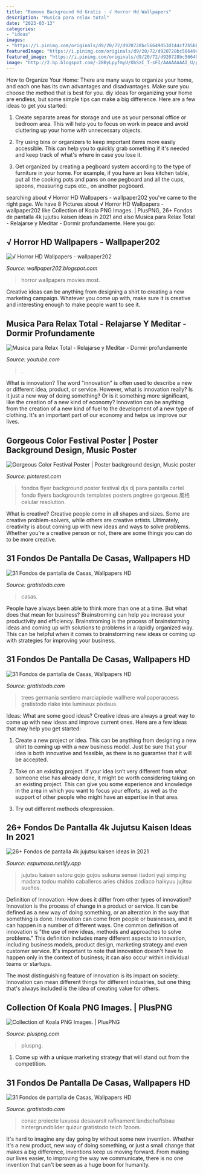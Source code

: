 ```yaml
---
title: "Remove Background Hd Gratis : √ Horror Hd Wallpapers"
description: "Musica para relax total"
date: "2023-03-13"
categories:
- "ideas"
images:
- "https://i.pinimg.com/originals/d9/20/72/d920728bc56649d53d144cf2b5bb421f.jpg"
featuredImage: "https://i.pinimg.com/originals/d9/20/72/d920728bc56649d53d144cf2b5bb421f.jpg"
featured_image: "https://i.pinimg.com/originals/d9/20/72/d920728bc56649d53d144cf2b5bb421f.jpg"
image: "http://2.bp.blogspot.com/-28ByLpyfmyU/UbSzC_T-sFI/AAAAAAAAI_U/pJdWlMmW6c0/s1600/random-horror-horror-movies-30980291-1440-900.jpg"
---
```



How to Organize Your Home: There are many ways to organize your home, and each one has its own advantages and disadvantages. Make sure you choose the method that is best for you.
diy ideas for organizing your home are endless, but some simple tips can make a big difference. Here are a few ideas to get you started:
1. Create separate areas for storage and use as your personal office or bedroom area. This will help you to focus on work in peace and avoid cluttering up your home with unnecessary objects.

2. Try using bins or organizers to keep important items more easily accessible. This can help you to quickly grab something if it's needed and keep track of what's where in case you lose it.

3. Get organized by creating a pegboard system according to the type of furniture in your home. For example, if you have an Ikea kitchen table, put all the cooking pots and pans on one pegboard and all the cups, spoons, measuring cups etc., on another pegboard.

	

		
searching about √ Horror HD Wallpapers - wallpaper202 you've came to the right page. We have 8 Pictures about √ Horror HD Wallpapers - wallpaper202 like Collection of Koala PNG Images. | PlusPNG, 26+ Fondos de pantalla 4k jujutsu kaisen ideas in 2021 and also Musica para Relax Total - Relajarse y Meditar - Dormir profundamente. Here you go:
		
    
## √ Horror HD Wallpapers - Wallpaper202

<img loading=lazy src="http://2.bp.blogspot.com/-28ByLpyfmyU/UbSzC_T-sFI/AAAAAAAAI_U/pJdWlMmW6c0/s1600/random-horror-horror-movies-30980291-1440-900.jpg" onerror="this.onerror=null;this.src='https://tse3.mm.bing.net/th?id=OIP.4W5D6uiQNdFyUvq1trxVVQHaEo&amp;pid=15.1';" alt="√ Horror HD Wallpapers - wallpaper202">

_Source: wallpaper202.blogspot.com_

>horror wallpapers movies most. 

	

Creative ideas can be anything from designing a shirt to creating a new marketing campaign. Whatever you come up with, make sure it is creative and interesting enough to make people want to see it.

    
## Musica Para Relax Total - Relajarse Y Meditar - Dormir Profundamente

<img loading=lazy src="https://i.ytimg.com/vi/-T2qdY9wGvM/maxresdefault.jpg" onerror="this.onerror=null;this.src='https://tse4.mm.bing.net/th?id=OIP.K1eWpsn5CedIWVbXkiMp1QHaEK&amp;pid=15.1';" alt="Musica para Relax Total - Relajarse y Meditar - Dormir profundamente">

_Source: youtube.com_

>. 

	

What is innovation?
The word "innovation" is often used to describe a new or different idea, product, or service. However, what is innovation really? Is it just a new way of doing something? Or is it something more significant, like the creation of a new kind of economy?
Innovation can be anything from the creation of a new kind of fuel to the development of a new type of clothing. It's an important part of our economy and helps us improve our lives.

    
## Gorgeous Color Festival Poster | Poster Background Design, Music Poster

<img loading=lazy src="https://i.pinimg.com/736x/1d/16/3b/1d163b16eaf3095e06de30a448d5851e.jpg" onerror="this.onerror=null;this.src='https://tse2.mm.bing.net/th?id=OIP.wn6A6yiG3IE52Kk3wD8JjwHaKe&amp;pid=15.1';" alt="Gorgeous Color Festival Poster | Poster background design, Music poster">

_Source: pinterest.com_

>fondos flyer background poster festival djs dj para pantalla cartel fondo flyers backgrounds templates posters pngtree gorgeous 風格 celular resolution. 

	

What is creative?
Creative people come in all shapes and sizes. Some are creative problem-solvers, while others are creative artists. Ultimately, creativity is about coming up with new ideas and ways to solve problems. Whether you’re a creative person or not, there are some things you can do to be more creative.

    
## 31 Fondos De Pantalla De Casas, Wallpapers HD

<img loading=lazy src="https://www.gratistodo.com/wp-content/uploads/2017/02/Casas-28.jpg" onerror="this.onerror=null;this.src='https://tse3.mm.bing.net/th?id=OIP.pJ71I9A4p5vxbEfGscWpNAHaEo&amp;pid=15.1';" alt="31 Fondos de pantalla de Casas, Wallpapers HD">

_Source: gratistodo.com_

>casas. 

	

People have always been able to think more than one at a time. But what does that mean for business? Brainstroming can help you increase your productivity and efficiency. Brainstroming is the process of brainstorming ideas and coming up with solutions to problems in a rapidly organized way. This can be helpful when it comes to brainstorming new ideas or coming up with strategies for improving your business.

    
## 31 Fondos De Pantalla De Casas, Wallpapers HD

<img loading=lazy src="https://www.gratistodo.com/wp-content/uploads/2017/02/Casas-6.jpg" onerror="this.onerror=null;this.src='https://tse1.mm.bing.net/th?id=OIP.SG6zZ69W-ZLOsSlyP3OOTAHaEo&amp;pid=15.1';" alt="31 Fondos de pantalla de Casas, Wallpapers HD">

_Source: gratistodo.com_

>trees germania sentiero marciapiede wallhere wallpaperaccess gratistodo rlake inte lumineux pixdaus. 

	

Ideas: What are some good ideas?
Creative ideas are always a great way to come up with new ideas and improve current ones. Here are a few ideas that may help you get started:
1. Create a new project or idea. This can be anything from designing a new shirt to coming up with a new business model. Just be sure that your idea is both innovative and feasible, as there is no guarantee that it will be accepted.

2. Take on an existing project. If your idea isn’t very different from what someone else has already done, it might be worth considering taking on an existing project. This can give you some experience and knowledge in the area in which you want to focus your efforts, as well as the support of other people who might have an expertise in that area.

3. Try out different methods ofexpression.

    
## 26+ Fondos De Pantalla 4k Jujutsu Kaisen Ideas In 2021

<img loading=lazy src="https://i.pinimg.com/originals/d9/20/72/d920728bc56649d53d144cf2b5bb421f.jpg" onerror="this.onerror=null;this.src='https://tse3.mm.bing.net/th?id=OIP.-WvMUYb07J9XC99Q_5byUQHaMr&amp;pid=15.1';" alt="26+ Fondos de pantalla 4k jujutsu kaisen ideas in 2021">

_Source: espumosa.netlify.app_

>jujutsu kaisen satoru gojo gojou sukuna sensei itadori yuji simping madara todou mahito caballeros aries chidos zodiaco haikyuu jujitsu sueños. 

	

Definition of Innovation: How does it differ from other types of innovation?
Innovation is the process of change in a product or service. It can be defined as a new way of doing something, or an alteration in the way that something is done. Innovation can come from people or businesses, and it can happen in a number of different ways. 
One common definition of innovation is "the use of new ideas, methods and approaches to solve problems." This definition includes many different aspects to innovation, including business models, product design, marketing strategy and even customer service. It's important to note that innovation doesn't have to happen only in the context of business; it can also occur within individual teams or startups. 

The most distinguishing feature of innovation is its impact on society. Innovation can mean different things for different industries, but one thing that's always included is the idea of creating value for others.

    
## Collection Of Koala PNG Images. | PlusPNG

<img loading=lazy src="https://pluspng.com/img-png/koala-png-images-koala-png-1024.jpg" onerror="this.onerror=null;this.src='https://tse2.mm.bing.net/th?id=OIP.jS-Rq1vPgnfK0glaAAIiVQHaFj&amp;pid=15.1';" alt="Collection of Koala PNG Images. | PlusPNG">

_Source: pluspng.com_

>pluspng. 

	

1. Come up with a unique marketing strategy that will stand out from the competition.

    
## 31 Fondos De Pantalla De Casas, Wallpapers HD

<img loading=lazy src="https://www.gratistodo.com/wp-content/uploads/2017/02/Casas-30.jpg" onerror="this.onerror=null;this.src='https://tse2.mm.bing.net/th?id=OIP.9aHr1stiUrqbqWFzTKA3-QHaES&amp;pid=15.1';" alt="31 Fondos de pantalla de Casas, Wallpapers HD">

_Source: gratistodo.com_

>conac proiecte luxuosa desavarsit rafinament landschaftsbau hintergrundbilder quizur gratistodo teich 1zoom. 

	

It's hard to imagine any day going by without some new invention. Whether it's a new product, new way of doing something, or just a small change that makes a big difference, inventions keep us moving forward. From making our lives easier, to improving the way we communicate, there is no one invention that can't be seen as a huge boon for humanity.


